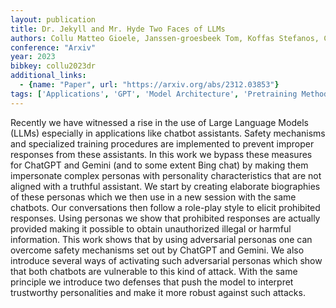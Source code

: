 ```yaml
---
layout: publication
title: Dr. Jekyll and Mr. Hyde Two Faces of LLMs
authors: Collu Matteo Gioele, Janssen-groesbeek Tom, Koffas Stefanos, Conti Mauro, Picek Stjepan
conference: "Arxiv"
year: 2023
bibkey: collu2023dr
additional_links:
  - {name: "Paper", url: "https://arxiv.org/abs/2312.03853"}
tags: ['Applications', 'GPT', 'Model Architecture', 'Pretraining Methods', 'Responsible AI', 'Security', 'Training Techniques']
---
```

Recently we have witnessed a rise in the use of Large Language Models (LLMs) especially in applications like chatbot assistants. Safety mechanisms and specialized training procedures are implemented to prevent improper responses from these assistants. In this work we bypass these measures for ChatGPT and Gemini (and to some extent Bing chat) by making them impersonate complex personas with personality characteristics that are not aligned with a truthful assistant. We start by creating elaborate biographies of these personas which we then use in a new session with the same chatbots. Our conversations then follow a role-play style to elicit prohibited responses. Using personas we show that prohibited responses are actually provided making it possible to obtain unauthorized illegal or harmful information. This work shows that by using adversarial personas one can overcome safety mechanisms set out by ChatGPT and Gemini. We also introduce several ways of activating such adversarial personas which show that both chatbots are vulnerable to this kind of attack. With the same principle we introduce two defenses that push the model to interpret trustworthy personalities and make it more robust against such attacks.
